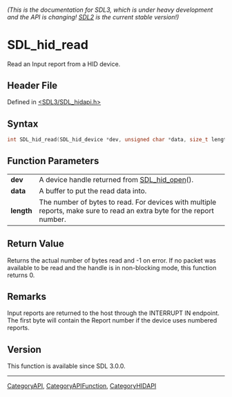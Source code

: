 ###### (This is the documentation for SDL3, which is under heavy development and the API is changing! [SDL2](https://wiki.libsdl.org/SDL2/) is the current stable version!)
# SDL_hid_read

Read an Input report from a HID device.

## Header File

Defined in [<SDL3/SDL_hidapi.h>](https://github.com/libsdl-org/SDL/blob/main/include/SDL3/SDL_hidapi.h)

## Syntax

```c
int SDL_hid_read(SDL_hid_device *dev, unsigned char *data, size_t length);
```

## Function Parameters

|                |                                                                                                                        |
| -------------- | ---------------------------------------------------------------------------------------------------------------------- |
| **dev**        | A device handle returned from [SDL_hid_open](SDL_hid_open)().                                                          |
| **data**       | A buffer to put the read data into.                                                                                    |
| **length**     | The number of bytes to read. For devices with multiple reports, make sure to read an extra byte for the report number. |

## Return Value

Returns the actual number of bytes read and -1 on error. If no packet was
available to be read and the handle is in non-blocking mode, this function
returns 0.

## Remarks

Input reports are returned to the host through the INTERRUPT IN endpoint.
The first byte will contain the Report number if the device uses numbered
reports.

## Version

This function is available since SDL 3.0.0.

----
[CategoryAPI](CategoryAPI), [CategoryAPIFunction](CategoryAPIFunction), [CategoryHIDAPI](CategoryHIDAPI)

